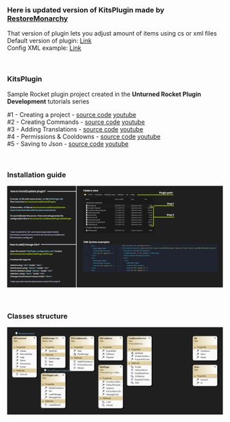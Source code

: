 <br>

### Here is updated version of KitsPlugin made by [RestoreMonarchy](https://github.com/RestoreMonarchy)
That version of plugin lets you adjust amount of items using cs or xml files
<br>
Default version of plugin: [Link](https://github.com/RestoreMonarchy/KitsPlugin/tree/master/KitsPlugin)
<br>
Config XML example: [Link](https://github.com/qboww/KitsPlugin-Update/blob/master/KitsPlugin/Misc/config-example.xml)

<br>

### KitsPlugin
Sample Rocket plugin project created in the **Unturned Rocket Plugin Development** tutorials series

#1 - Creating a project - [source code](https://github.com/RestoreMonarchyPlugins/KitsPlugin/tree/part1) [youtube](https://www.youtube.com/watch?v=ngmD7Zx_iRw&list=PLFHvXbDC4Vk1NnS27INhLCfEwhzbiQYFA&index=2)  
#2 - Creating Commands - [source code](https://github.com/RestoreMonarchyPlugins/KitsPlugin/tree/part2) [youtube](https://www.youtube.com/watch?v=7DSVsGBcAdY&list=PLFHvXbDC4Vk1NnS27INhLCfEwhzbiQYFA&index=3)  
#3 - Adding Translations - [source code](https://github.com/RestoreMonarchyPlugins/KitsPlugin/tree/part3) [youtube](https://www.youtube.com/watch?v=wVfOWkkYFDs&list=PLFHvXbDC4Vk1NnS27INhLCfEwhzbiQYFA&index=4)  
#4 - Permissions & Cooldowns - [source code](https://github.com/RestoreMonarchyPlugins/KitsPlugin/tree/part4) [youtube](https://www.youtube.com/watch?v=xggQ78C4yFk&list=PLFHvXbDC4Vk1NnS27INhLCfEwhzbiQYFA&index=5)  
#5 - Saving to Json - [source code](https://github.com/RestoreMonarchyPlugins/KitsPlugin/tree/part5) [youtube](https://www.youtube.com/watch?v=3A_kcGX4HvY&list=PLFHvXbDC4Vk1NnS27INhLCfEwhzbiQYFA&index=6)  

<br>

### Installation guide

![alt text](https://github.com/qboww/KitsPlugin-Update/blob/master/KitsPlugin/Misc/ReadmePics/guide.png)

<br>

### Classes structure

![alt text](https://github.com/qboww/KitsPlugin-Update/blob/master/KitsPlugin/Misc/ReadmePics/diagram.png)
